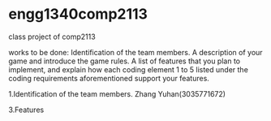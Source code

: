 # engg1340comp2113
class project of comp2113

works to be done:
Identification of the team members.
A description of your game and introduce the game rules.
A list of features that you plan to implement, and explain how each coding element 1 to 5 listed under the coding requirements aforementioned support your features.

1.Identification of the team members.
Zhang Yuhan(3035771672)

3.Features

